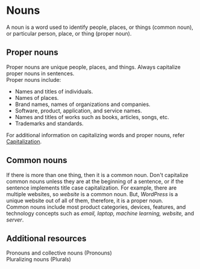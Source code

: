 # Nouns
<!-- https://docs.microsoft.com/en-us/style-guide/word-choice/dont-use-common-words-in-new-ways -->
A noun is a word used to identify people, places, or things (common noun), or particular person, place, or thing (proper noun).

## Proper nouns

Proper nouns are unique people, places, and things. Always capitalize proper nouns in sentences.  
Proper nouns include:
- Names and titles of individuals.
- Names of places.
- Brand names, names of organizations and companies.
- Software, product, application, and service names.
- Names and titles of works such as books, articles, songs, etc.
- Trademarks and standards.

For additional information on capitalizing words and proper nouns, refer [Capitalization]().

## Common nouns

If there is more than one thing, then it is a common noun. Don't capitalize common nouns unless they are at the beginning of a sentence, or if the sentence implements title case capitalization. For example, there are multiple websites, so *website* is a common noun. But, *WordPress* is a unique website out of all of them, therefore, it is a proper noun.  
Common nouns include most product categories, devices, features, and technology concepts such as *email, laptop, machine learning, website,* and *server*.

## Additional resources

Pronouns and collective nouns (Pronouns)  
Pluralizing nouns (Plurals)

